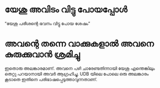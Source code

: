 # യേശു അവിടം വിട്ടു പോയപ്പോൾ
“യേശു പരീശന്റെ ഭവനം വിട്ടു പോയ ശേഷം”
# അവന്റെ തന്നെ വാക്കുകളാൽ അവനെ കുരുക്കുവാൻ ശ്രമിച്ചു
ഇതൊരു അലങ്കാരമാണ്. അവനെ പഴി ചാരേണ്ടതിന്നായി യേശു എന്തെങ്കിലും തെറ്റു പറയാനായി അവർ ആഗ്രഹിച്ചു. UDB യിലെ പോലെ ഒരു അലങ്കാരം കൂടാതെ ഇതിനെ പരിഭാഷപ്പെടുത്താവുന്നതാണ്.
